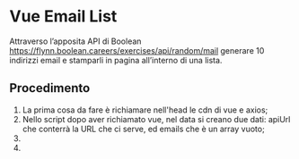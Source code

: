 Vue Email List
===
Attraverso l’apposita API di Boolean
https://flynn.boolean.careers/exercises/api/random/mail
generare 10 indirizzi email e stamparli in pagina all’interno di una lista.
## Procedimento
1. La prima cosa da fare è richiamare nell'head le cdn di vue e axios;
2. Nello script dopo aver richiamato vue, nel data si creano due dati: apiUrl che conterrà la URL che ci serve, ed emails che è un array vuoto;
3.
4.
